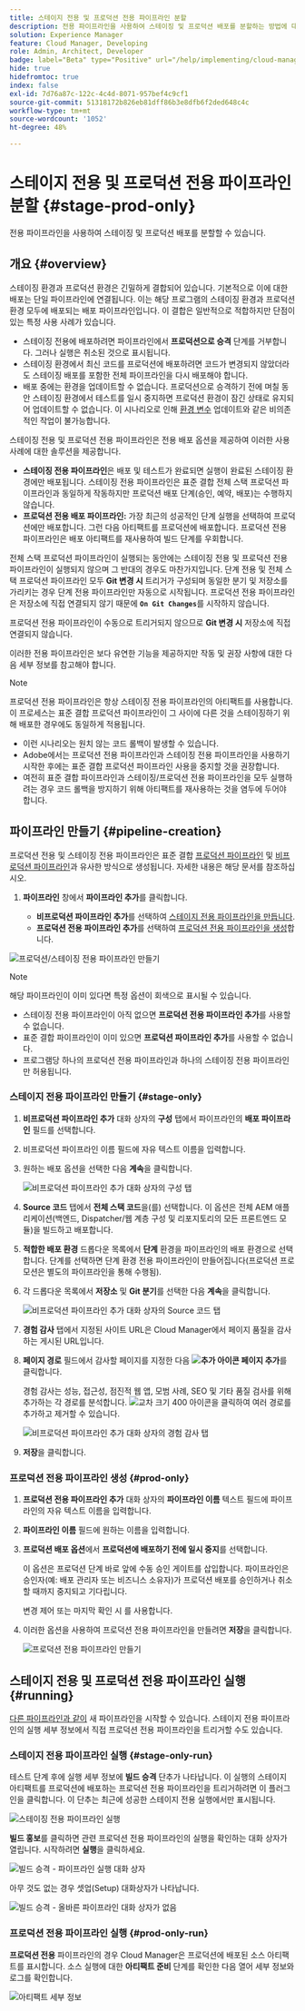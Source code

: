 ```yaml
---
title: 스테이지 전용 및 프로덕션 전용 파이프라인 분할
description: 전용 파이프라인을 사용하여 스테이징 및 프로덕션 배포를 분할하는 방법에 대해 알아보십시오.
solution: Experience Manager
feature: Cloud Manager, Developing
role: Admin, Architect, Developer
badge: label="Beta" type="Positive" url="/help/implementing/cloud-manager/release-notes/current.md#staging-production-only-pipelines"
hide: true
hidefromtoc: true
index: false
exl-id: 7d76a87c-122c-4c4d-8071-957bef4c9cf1
source-git-commit: 51318172b826eb81dff86b3e8dfb6f2ded648c4c
workflow-type: tm+mt
source-wordcount: '1052'
ht-degree: 48%

---
```


# 스테이지 전용 및 프로덕션 전용 파이프라인 분할 {#stage-prod-only}

전용 파이프라인을 사용하여 스테이징 및 프로덕션 배포를 분할할 수 있습니다.

## 개요 {#overview}

스테이징 환경과 프로덕션 환경은 긴밀하게 결합되어 있습니다. 기본적으로 이에 대한 배포는 단일 파이프라인에 연결됩니다. 이는 해당 프로그램의 스테이징 환경과 프로덕션 환경 모두에 배포되는 배포 파이프라인입니다. 이 결합은 일반적으로 적합하지만 단점이 있는 특정 사용 사례가 있습니다.

* 스테이징 전용에 배포하려면 파이프라인에서 **프로덕션으로 승격** 단계를 거부합니다. 그러나 실행은 취소된 것으로 표시됩니다.
* 스테이징 환경에서 최신 코드를 프로덕션에 배포하려면 코드가 변경되지 않았더라도 스테이징 배포를 포함한 전체 파이프라인을 다시 배포해야 합니다.
* 배포 중에는 환경을 업데이트할 수 없습니다. 프로덕션으로 승격하기 전에 며칠 동안 스테이징 환경에서 테스트를 일시 중지하면 프로덕션 환경이 잠긴 상태로 유지되어 업데이트할 수 없습니다. 이 시나리오로 인해 [환경 변수](/help/implementing/cloud-manager/environment-variables.md) 업데이트와 같은 비의존적인 작업이 불가능합니다.

스테이징 전용 및 프로덕션 전용 파이프라인은 전용 배포 옵션을 제공하여 이러한 사용 사례에 대한 솔루션을 제공합니다.

* **스테이징 전용 파이프라인**&#x200B;은 배포 및 테스트가 완료되면 실행이 완료된 스테이징 환경에만 배포됩니다. 스테이징 전용 파이프라인은 표준 결합 전체 스택 프로덕션 파이프라인과 동일하게 작동하지만 프로덕션 배포 단계(승인, 예약, 배포)는 수행하지 않습니다.
* **프로덕션 전용 배포 파이프라인:** 가장 최근의 성공적인 단계 실행을 선택하여 프로덕션에만 배포합니다. 그런 다음 아티팩트를 프로덕션에 배포합니다. 프로덕션 전용 파이프라인은 배포 아티팩트를 재사용하여 빌드 단계를 우회합니다.

전체 스택 프로덕션 파이프라인이 실행되는 동안에는 스테이징 전용 및 프로덕션 전용 파이프라인이 실행되지 않으며 그 반대의 경우도 마찬가지입니다. 단계 전용 및 전체 스택 프로덕션 파이프라인 모두 **Git 변경 시** 트리거가 구성되며 동일한 분기 및 저장소를 가리키는 경우 단계 전용 파이프라인만 자동으로 시작됩니다. 프로덕션 전용 파이프라인은 저장소에 직접 연결되지 않기 때문에 **`On Git Changes`**&#x200B;를 시작하지 않습니다.

프로덕션 전용 파이프라인이 수동으로 트리거되지 않으므로 **Git 변경 시** 저장소에 직접 연결되지 않습니다.

이러한 전용 파이프라인은 보다 유연한 기능을 제공하지만 작동 및 권장 사항에 대한 다음 세부 정보를 참고해야 합니다.

>[!NOTE]
>
>프로덕션 전용 파이프라인은 항상 스테이징 전용 파이프라인의 아티팩트를 사용합니다. 이 프로세스는 표준 결합 프로덕션 파이프라인이 그 사이에 다른 것을 스테이징하기 위해 배포한 경우에도 동일하게 적용됩니다.
>
>* 이런 시나리오는 원치 않는 코드 롤백이 발생할 수 있습니다.
>* Adobe에서는 프로덕션 전용 파이프라인과 스테이징 전용 파이프라인을 사용하기 시작한 후에는 표준 결합 프로덕션 파이프라인 사용을 중지할 것을 권장합니다.
>* 여전히 표준 결합 파이프라인과 스테이징/프로덕션 전용 파이프라인을 모두 실행하려는 경우 코드 롤백을 방지하기 위해 아티팩트를 재사용하는 것을 염두에 두어야 합니다.

## 파이프라인 만들기 {#pipeline-creation}

프로덕션 전용 및 스테이징 전용 파이프라인은 표준 결합 [프로덕션 파이프라인](/help/implementing/cloud-manager/configuring-pipelines/configuring-production-pipelines.md) 및 [비프로덕션 파이프라인](/help/implementing/cloud-manager/configuring-pipelines/configuring-non-production-pipelines.md)과 유사한 방식으로 생성됩니다. 자세한 내용은 해당 문서를 참조하십시오.

1. **파이프라인** 창에서 **파이프라인 추가**&#x200B;를 클릭합니다.

   * **비프로덕션 파이프라인 추가**&#x200B;를 선택하여 [스테이지 전용 파이프라인을 만듭니다](#stage-only).
   * **프로덕션 전용 파이프라인 추가**&#x200B;를 선택하여 [프로덕션 전용 파이프라인을 생성](#prod-only)합니다.

![프로덕션/스테이징 전용 파이프라인 만들기](/help/implementing/cloud-manager/configuring-pipelines/assets/prod-stage-pipeline.png)

>[!NOTE]
>
>해당 파이프라인이 이미 있다면 특정 옵션이 회색으로 표시될 수 있습니다.
>
>* 스테이징 전용 파이프라인이 아직 없으면 **프로덕션 전용 파이프라인 추가**&#x200B;를 사용할 수 없습니다.
>* 표준 결합 파이프라인이 이미 있으면 **프로덕션 파이프라인 추가**&#x200B;를 사용할 수 없습니다.
>* 프로그램당 하나의 프로덕션 전용 파이프라인과 하나의 스테이징 전용 파이프라인만 허용됩니다.

### 스테이지 전용 파이프라인 만들기 {#stage-only}

1. **비프로덕션 파이프라인 추가** 대화 상자의 **구성** 탭에서 파이프라인의 **배포 파이프라인** 필드를 선택합니다.
1. 비프로덕션 파이프라인 이름 필드에 자유 텍스트 이름을 입력합니다.
1. 원하는 배포 옵션을 선택한 다음 **계속**&#x200B;을 클릭합니다.

   ![비프로덕션 파이프라인 추가 대화 상자의 구성 탭](/help/implementing/cloud-manager/configuring-pipelines/assets/add-non-prod-pipeline-1.png)

1. **Source 코드** 탭에서 **전체 스택 코드**&#x200B;을(를) 선택합니다. 이 옵션은 전체 AEM 애플리케이션(백엔드, Dispatcher/웹 계층 구성 및 리포지토리의 모든 프론트엔드 모듈)을 빌드하고 배포합니다.

1. **적합한 배포 환경** 드롭다운 목록에서 **단계** 환경을 파이프라인의 배포 환경으로 선택합니다. 단계를 선택하면 단계 환경 전용 파이프라인이 만들어집니다(프로덕션 프로모션은 별도의 파이프라인을 통해 수행됨).

1. 각 드롭다운 목록에서 **저장소** 및 **Git 분기**&#x200B;를 선택한 다음 **계속**&#x200B;을 클릭합니다.

   ![비프로덕션 파이프라인 추가 대화 상자의 Source 코드 탭](/help/implementing/cloud-manager/configuring-pipelines/assets/add-non-prod-pipeline-2.png)

1. **경험 감사** 탭에서 지정된 사이트 URL은 Cloud Manager에서 페이지 품질을 감사하는 게시된 URL입니다.

1. **페이지 경로** 필드에서 감사할 페이지를 지정한 다음 **![추가 아이콘](https://spectrum.adobe.com/static/icons/workflow_18/Smock_Add_18_N.svg) 페이지 추가**&#x200B;를 클릭합니다.

   경험 감사는 성능, 접근성, 점진적 웹 앱, 모범 사례, SEO 및 기타 품질 검사를 위해 추가하는 각 경로를 분석합니다. ![교차 크기 400 아이콘](https://spectrum.adobe.com/static/icons/ui_18/CrossSize400.svg)을 클릭하여 여러 경로를 추가하고 제거할 수 있습니다.

   ![비프로덕션 파이프라인 추가 대화 상자의 경험 감사 탭](/help/implementing/cloud-manager/configuring-pipelines/assets/add-non-prod-pipeline-3.png)

1. **저장**&#x200B;을 클릭합니다.


### 프로덕션 전용 파이프라인 생성 {#prod-only}

1. **프로덕션 전용 파이프라인 추가** 대화 상자의 **파이프라인 이름** 텍스트 필드에 파이프라인의 자유 텍스트 이름을 입력합니다.
1. **파이프라인 이름** 필드에 원하는 이름을 입력합니다.
1. **프로덕션 배포 옵션**&#x200B;에서 **프로덕션에 배포하기 전에 일시 중지**&#x200B;를 선택합니다.

   이 옵션은 프로덕션 단계 바로 앞에 수동 승인 게이트를 삽입합니다. 파이프라인은 승인자(예: 배포 관리자 또는 비즈니스 소유자)가 프로덕션 배포를 승인하거나 취소할 때까지 중지되고 기다립니다.

   변경 제어 또는 마지막 확인 시 를 사용합니다.

1. 이러한 옵션을 사용하여 프로덕션 전용 파이프라인을 만들려면 **저장**&#x200B;을 클릭합니다.

   ![프로덕션 전용 파이프라인 만들기](/help/implementing/cloud-manager/configuring-pipelines/assets/add-production-only-pipeline.png)

## 스테이지 전용 및 프로덕션 전용 파이프라인 실행 {#running}

[다른 파이프라인과 같이](/help/implementing/cloud-manager/configuring-pipelines/managing-pipelines.md#running-pipelines) 새 파이프라인을 시작할 수 있습니다. 스테이지 전용 파이프라인의 실행 세부 정보에서 직접 프로덕션 전용 파이프라인을 트리거할 수도 있습니다.

<!-- * Stage-only and prod-only pipelines offer a new [emergency mode](#emergency-mode) to skip testing.
Prod-only pipeline run can be triggered directly from the execution details of a [stage-only pipeline](#stage-only-run).


### Emergency Mode {#emergency-mode}

When starting production-only and staging-online pipelines, you are prompted to confirm the start and how it starts.

* **Normal Mode** is a standard run and includes stage testing steps.
* **Emergency Mode** skips stage testing steps.

![Emergency Mode](/help/assets/configure-pipelines/emergency-mode.png) -->

### 스테이지 전용 파이프라인 실행 {#stage-only-run}

테스트 단계 후에 실행 세부 정보에 **빌드 승격** 단추가 나타납니다. 이 실행의 스테이지 아티팩트를 프로덕션에 배포하는 프로덕션 전용 파이프라인을 트리거하려면 이 플러그인을 클릭합니다. 이 단추는 최근에 성공한 스테이지 전용 실행에서만 표시됩니다.

![스테이징 전용 파이프라인 실행](/help/implementing/cloud-manager/configuring-pipelines/assets/stage-only-pipelines-run.png)

**빌드 홍보**&#x200B;를 클릭하면 관련 프로덕션 전용 파이프라인의 실행을 확인하는 대화 상자가 열립니다. 시작하려면 **실행**&#x200B;을 클릭하세요.

![빌드 승격 - 파이프라인 실행 대화 상자](/help/implementing/cloud-manager/configuring-pipelines/assets/promote-build-run.png)

아무 것도 없는 경우 셋업(Setup) 대화상자가 나타납니다.

![빌드 승격 - 올바른 파이프라인 대화 상자가 없음](/help/implementing/cloud-manager/configuring-pipelines/assets/promote-build-no-valid-pipeline.png)


### 프로덕션 전용 파이프라인 실행 {#prod-only-run}

**프로덕션 전용** 파이프라인의 경우 Cloud Manager은 프로덕션에 배포된 소스 아티팩트를 표시합니다. 소스 실행에 대한 **아티팩트 준비** 단계를 확인한 다음 열어 세부 정보와 로그를 확인합니다.


![아티팩트 세부 정보](/help/implementing/cloud-manager/configuring-pipelines/assets/prod-only-pipelines-run.png)
